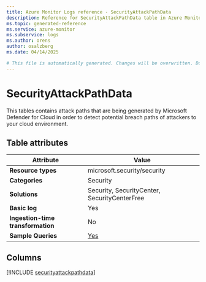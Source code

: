 ```yaml
---
title: Azure Monitor Logs reference - SecurityAttackPathData
description: Reference for SecurityAttackPathData table in Azure Monitor Logs.
ms.topic: generated-reference
ms.service: azure-monitor
ms.subservice: logs
ms.author: orens
author: osalzberg
ms.date: 04/14/2025

# This file is automatically generated. Changes will be overwritten. Do not change this file directly.
---
```


# SecurityAttackPathData

This tables contains attack paths that are being generated by Microsoft Defender for Cloud in order to detect potential breach paths of attackers to your cloud environment.


## Table attributes

|Attribute|Value|
|---|---|
|**Resource types**|microsoft.security/security|
|**Categories**|Security|
|**Solutions**| Security, SecurityCenter, SecurityCenterFree|
|**Basic log**|Yes|
|**Ingestion-time transformation**|No|
|**Sample Queries**|[Yes](/azure/azure-monitor/reference/queries/securityattackpathdata)|



## Columns
  
[!INCLUDE [securityattackpathdata](~/reusable-content/ce-skilling/azure/includes/azure-monitor/reference/tables/securityattackpathdata-include.md)]
